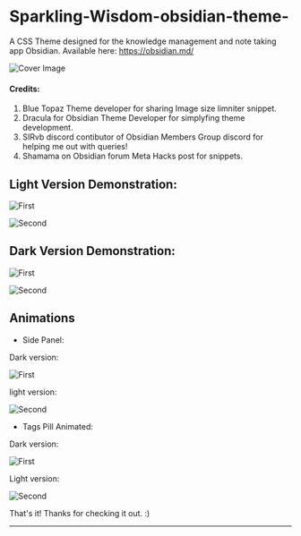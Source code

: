 # Sparkling-Wisdom-obsidian-theme-
A CSS Theme designed for the knowledge management and note taking app Obsidian. Available here: https://obsidian.md/

![Cover Image](https://github.com/learnerfvs/Sparkling-Wisdom-obsidian-theme-/blob/main/sparkling%20wisdom.png)

#### Credits:
1. Blue Topaz Theme developer for sharing Image size limniter snippet.
2. Dracula for Obsidian Theme Developer for simplyfing theme development.
3. SIRvb discord contibutor of Obsidian Members Group discord for helping me out with queries!
4. Shamama on Obsidian forum Meta Hacks post for snippets.


## Light Version Demonstration:


![First](https://github.com/learnerfvs/Sparkling-Wisdom-obsidian-theme-/blob/main/Light%201.png)

![Second](https://github.com/learnerfvs/Sparkling-Wisdom-obsidian-theme-/blob/main/Light%202.png)

## Dark Version Demonstration:

![First](https://github.com/learnerfvs/Sparkling-Wisdom-obsidian-theme-/blob/main/Dark%201.png)

![Second](https://github.com/learnerfvs/Sparkling-Wisdom-obsidian-theme-/blob/main/Dark%202.png)

## Animations

- Side Panel:

Dark version: 

![First](https://github.com/learnerfvs/Sparkling-Wisdom-obsidian-theme-/blob/main/Dark%20Sidebar.gif)

light version:

![Second](https://github.com/learnerfvs/Sparkling-Wisdom-obsidian-theme-/blob/main/Light%20Sidebar.gif)

- Tags Pill Animated:

Dark version: 

![First](https://github.com/learnerfvs/Sparkling-Wisdom-obsidian-theme-/blob/main/Tags%20Dark.gif)

Light version:

![Second](https://github.com/learnerfvs/Sparkling-Wisdom-obsidian-theme-/blob/main/Tags%20Light.gif)


That's it!
Thanks for checking it out. :)

---
